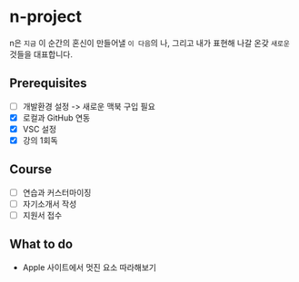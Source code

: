 # n-project

n은 `지금` 이 순간의 혼신이 만들어낼 `이 다음`의 나, 그리고 내가 표현해 나갈 온갖 `새로운` 것들을 대표합니다.

## Prerequisites
- [ ] 개발환경 설정 -> 새로운 맥북 구입 필요
- [x] 로컬과 GitHub 연동
- [x] VSC 설정 
- [x] 강의 1회독

## Course
- [ ] 연습과 커스터마이징
- [ ] 자기소개서 작성
- [ ] 지원서 접수

## What to do
* Apple 사이트에서 멋진 요소 따라해보기